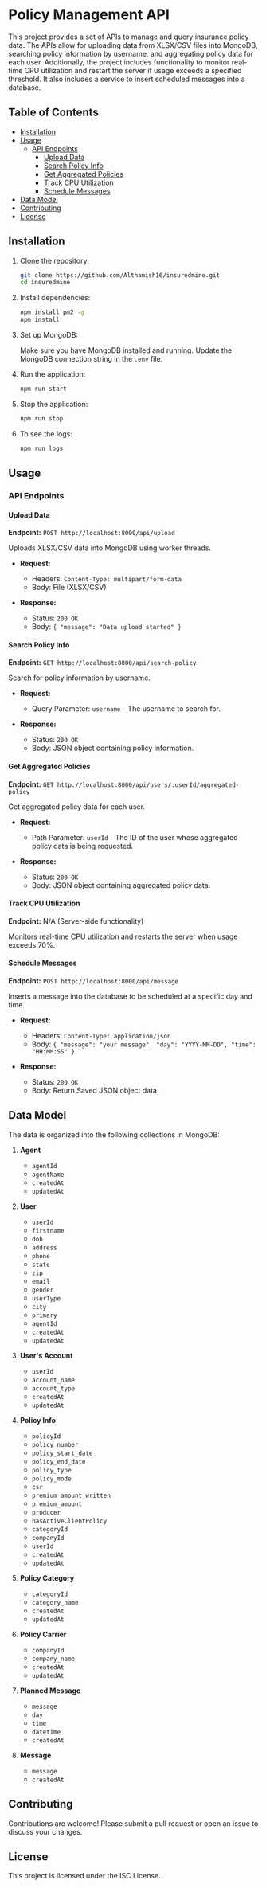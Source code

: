 # Policy Management API

This project provides a set of APIs to manage and query insurance policy data. The APIs allow for uploading data from XLSX/CSV files into MongoDB, searching policy information by username, and aggregating policy data for each user. Additionally, the project includes functionality to monitor real-time CPU utilization and restart the server if usage exceeds a specified threshold. It also includes a service to insert scheduled messages into a database.

## Table of Contents

- [Installation](#installation)
- [Usage](#usage)
  - [API Endpoints](#api-endpoints)
    - [Upload Data](#upload-data)
    - [Search Policy Info](#search-policy-info)
    - [Get Aggregated Policies](#get-aggregated-policies)
    - [Track CPU Utilization](#track-cpu-utilization)
    - [Schedule Messages](#schedule-messages)
- [Data Model](#data-model)
- [Contributing](#contributing)
- [License](#license)

## Installation

1. Clone the repository:

    ```bash
    git clone https://github.com/Althamish16/insuredmine.git
    cd insuredmine
    ```

2. Install dependencies:

    ```bash
    npm install pm2 -g
    npm install
    ```

3. Set up MongoDB:

    Make sure you have MongoDB installed and running. Update the MongoDB connection string in the `.env` file.

4. Run the application:

    ```bash
    npm run start
    ```
5. Stop the application:

    ```bash
    npm run stop
    ```

6. To see the logs:

    ```bash
    npm run logs
    ```

## Usage

### API Endpoints

#### Upload Data

**Endpoint:** `POST http://localhost:8000/api/upload`

Uploads XLSX/CSV data into MongoDB using worker threads.

- **Request:**
  - Headers: `Content-Type: multipart/form-data`
  - Body: File (XLSX/CSV)

- **Response:**
  - Status: `200 OK`
  - Body: `{ "message": "Data upload started" }`

#### Search Policy Info

**Endpoint:** `GET http://localhost:8000/api/search-policy`

Search for policy information by username.

- **Request:**
  - Query Parameter: `username` - The username to search for.

- **Response:**
  - Status: `200 OK`
  - Body: JSON object containing policy information.

#### Get Aggregated Policies

**Endpoint:** `GET http://localhost:8000/api/users/:userId/aggregated-policy`

Get aggregated policy data for each user.

- **Request:**
  - Path Parameter: `userId` - The ID of the user whose aggregated policy data is being requested.

- **Response:**
  - Status: `200 OK`
  - Body: JSON object containing aggregated policy data.

#### Track CPU Utilization

**Endpoint:** N/A (Server-side functionality)

Monitors real-time CPU utilization and restarts the server when usage exceeds 70%.

#### Schedule Messages

**Endpoint:** `POST http://localhost:8000/api/message`

Inserts a message into the database to be scheduled at a specific day and time.

- **Request:**
  - Headers: `Content-Type: application/json`
  - Body: `{ "message": "your message", "day": "YYYY-MM-DD", "time": "HH:MM:SS" }`

- **Response:**
  - Status: `200 OK`
  - Body: Return Saved JSON object data.

## Data Model

The data is organized into the following collections in MongoDB:

1. **Agent**
   - `agentId`
   - `agentName`
   - `createdAt`
   - `updatedAt`

2. **User**
   - `userId`
   - `firstname`
   - `dob`
   - `address`
   - `phone`
   - `state`
   - `zip`
   - `email`
   - `gender`
   - `userType`
   - `city`
   - `primary`
   - `agentId`
   - `createdAt`
   - `updatedAt`

3. **User's Account**
   - `userId`
   - `account_name`
   - `account_type`
   - `createdAt`
   - `updatedAt`

4. **Policy Info**
   - `policyId`
   - `policy_number`
   - `policy_start_date`
   - `policy_end_date`
   - `policy_type`
   - `policy_mode`
   - `csr`
   - `premium_amount_written`
   - `premium_amount`
   - `producer`
   - `hasActiveClientPolicy`
   - `categoryId`
   - `companyId`
   - `userId`
   - `createdAt`
   - `updatedAt`

5. **Policy Category**
   - `categoryId`
   - `category_name`
   - `createdAt`
   - `updatedAt`

6. **Policy Carrier**
   - `companyId`
   - `company_name`
   - `createdAt`
   - `updatedAt`

7. **Planned Message**
   - `message`
   - `day`
   - `time`
   - `datetime`
   - `createdAt`

8. **Message**
   - `message`
   - `createdAt`


## Contributing

Contributions are welcome! Please submit a pull request or open an issue to discuss your changes.

## License

This project is licensed under the ISC License.

